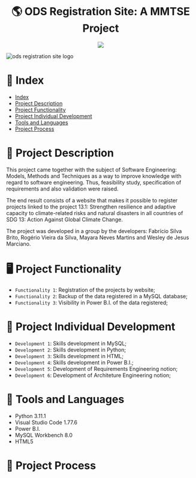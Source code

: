 <h1 align="center">🌎 ODS Registration Site: A MMTSE Project</h1>

<p align="center">
<img src="http://img.shields.io/static/v1?label=STATUS&message=EM%20DESENVOLVIMENTO&color=GREEN&style=for-the-badge"/>
</p>

![ods registration site logo](https://user-images.githubusercontent.com/91706209/234380747-8f36e10c-5f02-49e9-8dc2-5f904255cd21.png)

# :pushpin: Index

* [Index](https://github.com/mayaram4rtins/ods-registration-site/blob/main/README.md#pushpin-índice)
* [Project Description](https://github.com/mayaram4rtins/ods-registration-site/blob/main/README.md#page_facing_up-project-description)
* [Project Functionality](https://github.com/mayaram4rtins/ods-registration-site/blob/main/README.md#desktop_computer-project-functionality)
* [Project Individual Development](https://github.com/mayaram4rtins/ods-registration-site/blob/main/README.md#wrench-project-individual-development)
* [Tools and Languages](https://github.com/mayaram4rtins/ods-registration-site/blob/main/README.md#snake-ferramentas-e-linguagem-utilizadas)
* [Project Process](https://github.com/mayaram4rtins/ods-registration-site/blob/main/README.md#snake-ferramentas-e-linguagem-utilizadas)

# :page_facing_up: Project Description

This project came together with the subject of Software Engineering: Models, Methods and Techniques as a way to improve knowledge with regard to software engineering. Thus, feasibility study, specification of requirements and also validation were raised.

The end result consists of a website that makes it possible to register projects linked to the project 13.1: Strengthen resilience and adaptive capacity to climate-related risks and natural disasters in all countries of SDG 13: Action Against Global Climate Change.

The project was developed in a group by the developers: Fabrício Silva Brito, Rogério Vieira da Silva, Mayara Neves Martins and Wesley de Jesus Marciano.

# :desktop_computer: Project Functionality

- `Functionality 1`: Registration of the projects by website;
- `Functionality 2`: Backup of the data registered in a MySQL database;
- `Functionality 3`: Visibility in Power B.I. of the data registered;

# :wrench: Project Individual Development

- `Development 1`: Skills development in MySQL;
- `Development 2`: Skills development in Python;
- `Development 3`: Skills development in HTML;
- `Development 4`: Skills development in Power B.I.;
- `Development 5`: Development of Requirements Engineering notion;
- `Development 6`: Development of Architeture Engineering notion;

# :snake: Tools and Languages

+ Python 3.11.1
+ Visual Studio Code 1.77.6
+ Power B.I. 
+ MySQL Workbench 8.0
+ HTML5

# :hammer: Project Process

